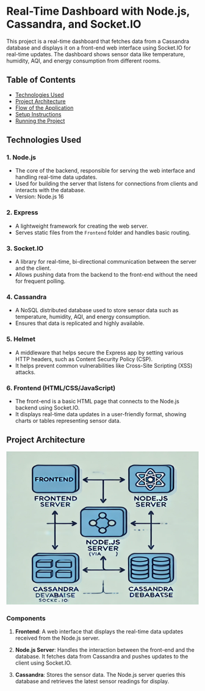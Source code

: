 # Real-Time Dashboard with Node.js, Cassandra, and Socket.IO

This project is a real-time dashboard that fetches data from a Cassandra database and displays it on a front-end web interface using Socket.IO for real-time updates. The dashboard shows sensor data like temperature, humidity, AQI, and energy consumption from different rooms.

## Table of Contents
- [Technologies Used](#technologies-used)
- [Project Architecture](#project-architecture)
- [Flow of the Application](#flow-of-the-application)
- [Setup Instructions](#setup-instructions)
- [Running the Project](#running-the-project)

## Technologies Used

### 1. **Node.js**
   - The core of the backend, responsible for serving the web interface and handling real-time data updates.
   - Used for building the server that listens for connections from clients and interacts with the database.
   - Version: Node.js 16

### 2. **Express**
   - A lightweight framework for creating the web server.
   - Serves static files from the `Frontend` folder and handles basic routing.
   
### 3. **Socket.IO**
   - A library for real-time, bi-directional communication between the server and the client.
   - Allows pushing data from the backend to the front-end without the need for frequent polling.
   
### 4. **Cassandra**
   - A NoSQL distributed database used to store sensor data such as temperature, humidity, AQI, and energy consumption.
   - Ensures that data is replicated and highly available.

### 5. **Helmet**
   - A middleware that helps secure the Express app by setting various HTTP headers, such as Content Security Policy (CSP).
   - It helps prevent common vulnerabilities like Cross-Site Scripting (XSS) attacks.

### 6. **Frontend (HTML/CSS/JavaScript)**
   - The front-end is a basic HTML page that connects to the Node.js backend using Socket.IO.
   - It displays real-time data updates in a user-friendly format, showing charts or tables representing sensor data.

## Project Architecture
<img src="/Images/real-time-dashboard.webp" alt="Dashboard" width="600" height="400">


### Components

1. **Frontend**: A web interface that displays the real-time data updates received from the Node.js server.
   
2. **Node.js Server**: Handles the interaction between the front-end and the database. It fetches data from Cassandra and pushes updates to the client using Socket.IO.
   
3. **Cassandra**: Stores the sensor data. The Node.js server queries this database and retrieves the latest sensor readings for display.

